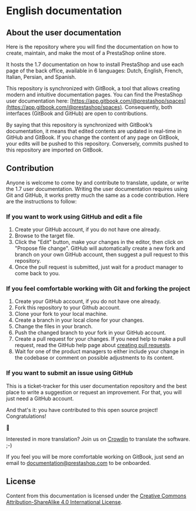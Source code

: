 # English documentation

## About the user documentation

Here is the repository where you will find the documentation on how to create, maintain, and make the most of a PrestaShop online store.

It hosts the 1.7 documentation on how to install PrestaShop and use each page of the back office, available in 6 languages: Dutch, English, French, Italian, Persian, and Spanish.

This repository is synchronized with GitBook, a tool that allows creating modern and intuitive documentation pages. You can find the PrestaShop user documentation here: [https://app.gitbook.com/@prestashop/spaces](https://app.gitbook.com/@prestashop/spaces). Consequently, both interfaces \(GitBook and GitHub\) are open to contributions.

By saying that this repository is synchronized with GitBook’s documentation, it means that edited contents are updated in real-time in GitHub and GitBook. If you change the content of any page on GitBook, your edits will be pushed to this repository. Conversely, commits pushed to this repository are imported on GitBook.

## Contribution

Anyone is welcome to come by and contribute to translate, update, or write the 1.7 user documentation. Writing the user documentation requires using Git and GitHub, it works pretty much the same as a code contribution. Here are the instructions to follow:

### If you want to work using GitHub and edit a file

1. Create your GitHub account, if you do not have one already.
2. Browse to the target file.
3. Click the "Edit" button, make your changes in the editor, then click on "Propose file change". GitHub will automatically create a new fork and branch on your own GitHub account, then suggest a pull request to this repository.
4. Once the pull request is submitted, just wait for a product manager to come back to you.

### If you feel comfortable working with Git and forking the project

1. Create your GitHub account, if you do not have one already.
2. Fork this repository to your Github account.
3. Clone your fork to your local machine.
4. Create a branch in your local clone for your changes.
5. Change the files in your branch.
6. Push the changed branch to your fork in your GitHub account.
7. Create a pull request for your changes. If you need help to make a pull request, read the GitHub help page about [creating pull requests](https://docs.github.com/en/github/collaborating-with-issues-and-pull-requests/creating-a-pull-request).
8. Wait for one of the product managers to either include your change in the codebase or comment on possible adjustments to its content.

### If you want to submit an issue using GitHub

This is a ticket-tracker for this user documentation repository and the best place to write a suggestion or request an improvement. For that, you will just need a GitHub account.

And that's it: you have contributed to this open source project! Congratulations!

🎉

Interested in more translation? Join us on [Crowdin](https://crowdin.com/project/prestashop-official) to translate the software. ;-\)

If you feel you will be more comfortable working on GitBook, just send an email to documentation@prestashop.com to be onboarded.

## License

Content from this documentation is licensed under the [Creative Commons Attribution-ShareAlike 4.0 International License](https://creativecommons.org/licenses/by-sa/4.0/).

